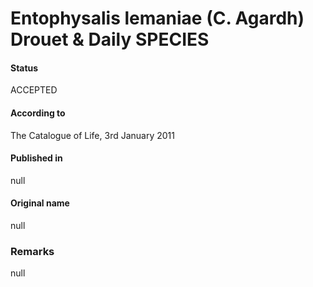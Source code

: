 # Entophysalis lemaniae (C. Agardh) Drouet & Daily SPECIES

#### Status
ACCEPTED

#### According to
The Catalogue of Life, 3rd January 2011

#### Published in
null

#### Original name
null

### Remarks
null
